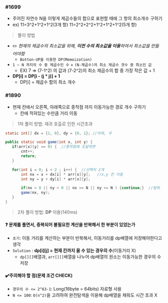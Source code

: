### #1699
 + 주어진 자연수 N을 이렇게 제곱수들의 합으로 표현할 때에 그 항의 최소개수 구하기
  + ex) 11=3^2+1^2+1^2(3개 항) 11=2^2+2^2+1^2+1^2+1^2(5개 항)
 
 > 풀이 방법
  + :pencil2: _현재의 제곱수의 최소값을 위해, **이전 수의 최소값을 이용**하여서 최소값을 만들어야함_ 
    + `Botton-UP을 이용한 DP(Memoization)`
  + `1 ~ N 까지의 수 중 제곱수인 수` + `(N-제곱수)의 최소 제곱수 갯수 중 최소인 값`
    + EX) 7 => (7-1^2) 의 값과 (7-2^2)의 최소 제곱수의 합 중 가장 작은 값 + 1
  + **DP[i] = DP[i - (j * j)] + 1**
    + DP[i] = 제곱수 합의 최소 개수
 
### #1890
 + 현재 칸에서 오른쪽, 아래쪽으로 종착점 까지 이동가능한 경로 개수 구하기
   + 칸에 적혀있는 수만큼 거리 이동
 
 > 1차 풀이 방법: 재귀 호출로 인한 시간초과
 ```java
 static int[] dx = {1, 0}, dy = {0, 1}; //아래, 우
 
 public static void game(int x, int y) {
    if(arr[x][y] == 0) {  //종착점에 도달하면
        cnt++;
        return;
    }

    for(int i = 0; i < 2 ; i++) {  //선택지 2개
        int nx = x + dx[i] * arr[x][y];   //x,y 칸 이동
        int ny = y + dy[i] * arr[x][y]; 

        if(nx < 0 || ny < 0 || nx >= N || ny >= N ) {continue;}  //범위 벗어나면 이동 X	
        game(nx, ny);			 
    }
 }
 ```
> 2차 풀이 방법: **DP** 이용(140ms)

#### ❓ 문제를 풀면서, 중복되어 불필요한 계산을 반복해서 한 부분이 있었는가
+ `초기`: 이동 거리를 계산하는 부분이 반복해서, 이동거리를 dp배열에 저장해야한다고 생각
+ `Solution` : **dp[i][j] = 현재 칸까지 올 수 있는 경우의 수**(이동거리 X)
  + `dp[][]`배열과, `arr[][]`배열을 나누어 dp배열의 원소는 이동가능한 경우의 수 저장

#### ✔️주의해야 할 점(문제 조건 CHECK)
+ `경우의 수 <= 2^63-1`: Long(16byte = 64bits) 자료형 사용
+ `N <= 100`: `O(n^2)`을 고려하여 완전탐색을 이용해 dp배열을 채워도 시간 초과 X
